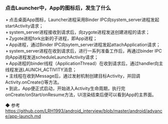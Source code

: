 ### 点击Launcher中，App的图标后，发生了什么  

◑ 点击桌面App图标，Launcher进程采用Binder IPC向system_server进程发起startActivity请求；  
◑ system_server进程接收到请求后，向zygote进程发送创建进程的请求；  
◑ Zygote进程fork出新的子进程，即App进程；  
◑ App进程，通过Binder IPC向sytem_server进程发起attachApplication请求；  
◑ system_server进程在收到请求后，进行一系列准备工作后，再通过binder IPC向App进程发送scheduleLaunchActivity请求；  
◑ App进程的binder线程（ApplicationThread）在收到请求后，通过handler向主线程发送LAUNCH_ACTIVITY消息；  
◑ 主线程在收到Message后，通过发射机制创建目标Activity，并回调Activity.onCreate()等方法。  
◑ 到此，App便正式启动，开始进入Activity生命周期，执行完onCreate/onStart/onResume方法，UI渲染结束后便可以看到App的主界面。  


◆ 参考  
https://github.com/LRH1993/android_interview/blob/master/android/advance/app-launch.md  
